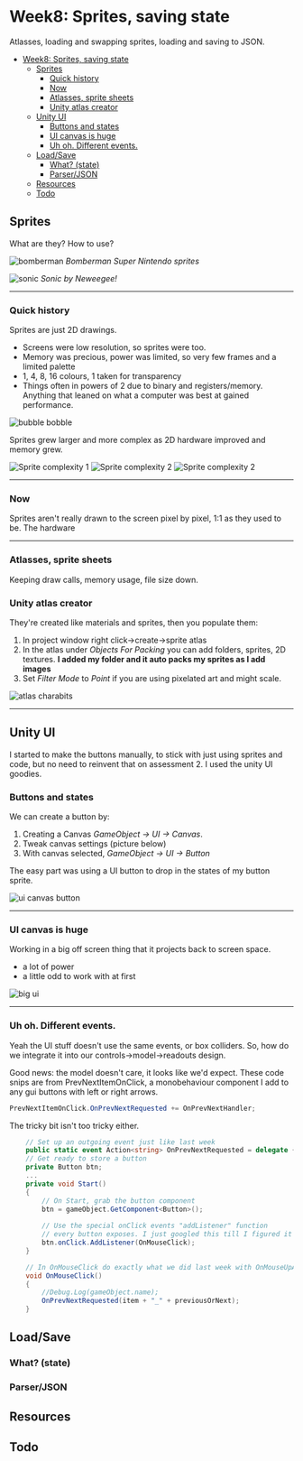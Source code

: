 # Week8: Sprites, saving state

Atlasses, loading and swapping sprites, loading and saving to JSON.


<!-- @import "[TOC]" {cmd="toc" depthFrom=1 depthTo=6 orderedList=false} -->

<!-- code_chunk_output -->

* [Week8: Sprites, saving state](#week8-sprites-saving-state)
	* [Sprites](#sprites)
		* [Quick history](#quick-history)
		* [Now](#now)
		* [Atlasses, sprite sheets](#atlasses-sprite-sheets)
		* [Unity atlas creator](#unity-atlas-creator)
	* [Unity UI](#unity-ui)
		* [Buttons and states](#buttons-and-states)
		* [UI canvas is huge](#ui-canvas-is-huge)
		* [Uh oh. Different events.](#uh-oh-different-events)
	* [Load/Save](#loadsave)
		* [What? (state)](#what-state)
		* [Parser/JSON](#parserjson)
	* [Resources](#resources)
	* [Todo](#todo)

<!-- /code_chunk_output -->


## Sprites

What are they? How to use?

![bomberman](assets/week7/sheet_bomberman.png)
_Bomberman Super Nintendo sprites_


![sonic](assets/week7/sheet_sonic.png)
_Sonic by Neweegee!_

___

### Quick history
Sprites are just 2D drawings. 
* Screens were low resolution, so sprites were too. 
* Memory was precious, power was limited, so very few frames and a limited palette 
* 1, 4, 8, 16 colours, 1 taken for transparency
* Things often in powers of 2 due to binary and registers/memory. Anything that leaned on what a computer was best at gained performance.

![bubble bobble](assets/week7/bubble_bobble.png)

Sprites grew larger and more complex as 2D hardware improved and memory grew. 

![Sprite complexity 1](assets/week7/bb_sprites_1.png)
![Sprite complexity 2](assets/week7/fgc_sprite_res_1.png)
![Sprite complexity 2](assets/week7/fgc_sprite_res_2.jpg)

___

### Now

Sprites aren't really drawn to the screen pixel by pixel, 1:1 as they used to be. The hardware 

___

### Atlasses, sprite sheets

Keeping draw calls, memory usage, file size down. 

### Unity atlas creator

They're created like materials and sprites, then you populate them:

1. In project window right click->create->sprite atlas 
2. In the atlas under _Objects For Packing_ you can add folders, sprites, 2D textures. **I added my folder and it auto packs my sprites as I add images**
3. Set _Filter Mode_ to _Point_ if you are using pixelated art and might scale.

![atlas charabits](assets/week7/atlas_charabits.png)

___

## Unity UI

I started to make the buttons manually, to stick with just using sprites and code, but no need to reinvent that on assessment 2. I used the unity UI goodies.

### Buttons and states

We can create a button by:
1. Creating a Canvas _GameObject -> UI -> Canvas_.
2. Tweak canvas settings (picture below)
3. With canvas selected, _GameObject -> UI -> Button_

The easy part was using a UI button to drop in the states of my button sprite.

![ui canvas button](assets/week7/ui_canvas_button.png)

___

### UI canvas is huge
Working in a big off screen thing that it projects back to screen space. 
* a lot of power
* a little odd to work with at first

![big ui](assets/week7/big_ui.png)

___

### Uh oh. Different events.

Yeah the UI stuff doesn't use the same events, or box colliders. So, how do we integrate it into our controls->model->readouts design.

Good news: the model doesn't care, it looks like we'd expect. These code snips are from PrevNextItemOnClick, a monobehaviour component I add to any gui buttons with left or right arrows.

```cs
PrevNextItemOnClick.OnPrevNextRequested += OnPrevNextHandler;
```

The tricky bit isn't too tricky either.

```cs
	// Set up an outgoing event just like last week
	public static event Action<string> OnPrevNextRequested = delegate { };
	// Get ready to store a button
    private Button btn;
	...
	private void Start()
	{
		// On Start, grab the button component
		btn = gameObject.GetComponent<Button>();
        
		// Use the special onClick events "addListener" function 
		// every button exposes. I just googled this till I figured it out.
		btn.onClick.AddListener(OnMouseClick);
	}

	// In OnMouseClick do exactly what we did last week with OnMouseUpAsButton
	void OnMouseClick()
    {
        //Debug.Log(gameObject.name);
        OnPrevNextRequested(item + "_" + previousOrNext);
    }
```

## Load/Save


### What? (state)

### Parser/JSON

## Resources

## Todo